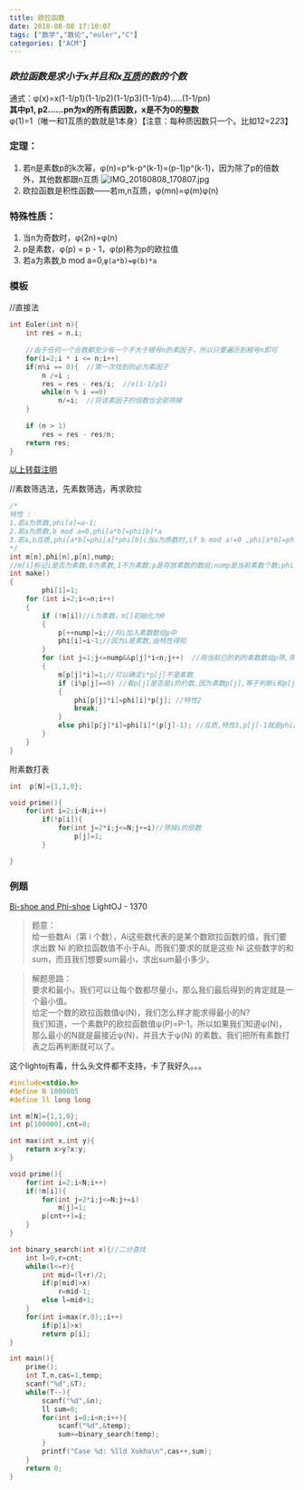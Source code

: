 ```yaml
---
title: 欧拉函数
date: 2018-08-08 17:10:07
tags: ["数学","数论","euler","C"]
categories: ["ACM"]
---
```


### ***欧拉函数是求小于x并且和x[互质](https://baike.baidu.com/item/%E4%BA%92%E8%B4%A8/577412?fr=aladdin)的数的个数***

通式：φ(x)=x(1-1/p1)(1-1/p2)(1-1/p3)(1-1/p4)…..(1-1/pn)  
**其中p1, p2……pn为x的所有质因数，x是不为0的整数**  
φ(1)=1（唯一和1互质的数就是1本身）【注意：每种质因数只一个。比如12=2*2*3】  

### 定理：
1. 若n是素数p的k次幂，φ(n)=p^k-p^(k-1)=(p-1)p^(k-1)，因为除了p的倍数外，其他数都跟n互质 ![IMG_20180808_170807.jpg](https://i.loli.net/2018/08/08/5b6ab31239225.jpg)
2. 欧拉函数是积性函数——若m,n互质，φ(mn)=φ(m)φ(n)

### 特殊性质：
1. 当n为奇数时，φ(2n)=φ(n)
2. p是素数，φ(p) = p - 1，φ(p)称为p的欧拉值
3. 若a为素数,b mod a=0,`φ(a*b)=φ(b)*a`

<!--more-->
### 模板

//直接法
```cpp
int Euler(int n){
	int res = n,i;
 
 	//由于任何一个合数都至少有一个不大于根号n的素因子，所以只要遍历到根号n即可
	for(i=2;i * i <= n;i++)
	if(n%i == 0){  //第一次找到的必为素因子
		n /=i ;
		res = res - res/i;	//x(1-1/p1)
		while(n % i ==0)
			n/=i;  //将该素因子的倍数也全部筛掉
	}
 
	if (n > 1)   
        res = res - res/n; 
   	return res;
}
```
[以上转载注明](https://blog.csdn.net/wangjian8006/article/details/7833319)

//素数筛选法，先素数筛选，再求欧拉
```c
/*
特性 :
1.若a为质数,phi[a]=a-1;
2.若a为质数,b mod a=0,phi[a*b]=phi[b]*a
3.若a,b互质,phi[a*b]=phi[a]*phi[b](当a为质数时,if b mod a!=0 ,phi[a*b]=phi[a]*phi[b])
*/
int m[n],phi[n],p[n],nump;
//m[i]标记i是否为素数,0为素数,1不为素数;p是存放素数的数组;nump是当前素数个数;phi[i]为欧拉函数
int make()
{
        phi[1]=1;
    for (int i=2;i<=n;i++)
    {
        if (!m[i])//i为素数，m[]初始化为0
        {
            p[++nump]=i;//将i加入素数数组p中
            phi[i]=i-1;//因为i是素数,由特性得知    
        }    
        for (int j=1;j<=nump&&p[j]*i<n;j++)  //用当前已的到的素数数组p筛,筛去p[j]*i
        {
            m[p[j]*i]=1;//可以确定i*p[j]不是素数 
            if (i%p[j]==0) //看p[j]是否是i的约数,因为素数p[j],等于判断i和p[j]是否互质 
            {
                phi[p[j]*i]=phi[i]*p[j]; //特性2
                break;
            }
            else phi[p[j]*i]=phi[i]*(p[j]-1); //互质,特性3,p[j]-1就是phi[p[j]]   
        }
    }
}
```

附素数打表
```c
int  p[N]={1,1,0};

void prime(){
	for(int i=2;i<N;i++)
		if(!p[i]){
			for(int j=2*i;j<=N;j+=i)//筛掉i的倍数
				p[j]=1;
		}

}
```
### 例题

 [Bi-shoe and Phi-shoe](https://vjudge.net/contest/238979#problem/A) LightOJ - 1370

> 题意：  
> 给一些数Ai（第 i 个数），Ai这些数代表的是某个数欧拉函数的值，我们要求出数 Ni 的欧拉函数值不小于Ai。而我们要求的就是这些 Ni 这些数字的和sum，而且我们想要sum最小，求出sum最小多少。



> 解题思路：  
> 要求和最小，我们可以让每个数都尽量小，那么我们最后得到的肯定就是一个最小值。  
给定一个数的欧拉函数值ψ(N)，我们怎么样才能求得最小的N?  
我们知道，一个素数P的欧拉函数值ψ(P)=P-1。所以如果我们知道ψ(N)，那么最小的N就是最接近ψ(N)，并且大于ψ(N)  的素数。我们把所有素数打表之后再判断就可以了。


这个lightoj有毒，什么头文件都不支持，卡了我好久。。。
```c
#include<stdio.h>
#define N 1000005
#define ll long long

int m[N]={1,1,0};
int p[100000],cnt=0;

int max(int x,int y){
    return x>y?x:y;
}

void prime(){
    for(int i=2;i<N;i++)
    if(!m[i]){
        for(int j=2*i;j<=N;j+=i)
            m[j]=1;
        p[cnt++]=i;
    }
}

int binary_search(int x){//二分查找
    int l=0,r=cnt;
    while(l<=r){
        int mid=(l+r)/2;
        if(p[mid]>x)
            r=mid-1;
        else l=mid+1;
    }
    for(int i=max(r,0);;i++)
        if(p[i]>x)
        return p[i];
}

int main(){
    prime();
    int T,n,cas=1,temp;
    scanf("%d",&T);
    while(T--){
        scanf("%d",&n);
        ll sum=0;
        for(int i=0;i<n;i++){
            scanf("%d",&temp);
            sum+=binary_search(temp);
        }
        printf("Case %d: %lld Xukha\n",cas++,sum);
    }
	return 0;
}

```